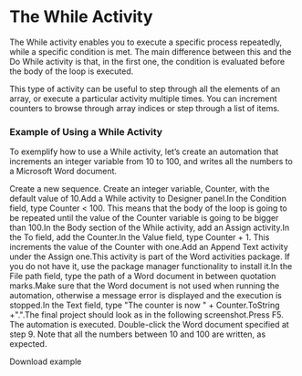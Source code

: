 ﻿# The While Activity

The While activity enables you to execute a specific process repeatedly, while a specific condition is met. The main difference between this and the Do While activity is that, in the first one, the condition is evaluated before the body of the loop is executed.

This type of activity can be useful to step through all the elements of an array, or execute a particular activity multiple times. You can increment counters to browse through array indices or step through a list of items.

### Example of Using a While Activity

To exemplify how to use a While activity, let’s create an automation that increments an integer variable from 10 to 100, and writes all the numbers to a Microsoft Word document.

Create a new sequence.
Create an integer variable, Counter, with the default value of 10.Add a While activity to Designer panel.In the Condition field, type Counter < 100. This means that the body of the loop is going to be repeated until the value of the Counter variable is going to be bigger than 100.In the Body section of the While activity, add an Assign activity.In the To field, add the Counter.In the Value field, type Counter + 1. This increments the value of the Counter with one.Add an Append Text activity under the Assign one.This activity is part of the Word activities package. If you do not have it, use the package manager functionality to install it.In the File path field, type the path of a Word document in between quotation marks.Make sure that the Word document is not used when running the automation, otherwise a message error is displayed and the execution is stopped.In the Text field, type "The counter is now " + Counter.ToString +".".The final project should look as in the following screenshot.Press F5. The automation is executed.
Double-click the Word document specified at step 9. Note that all the numbers between 10 and 100 are written, as expected.

Download example

